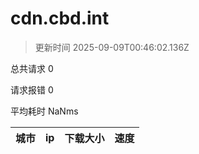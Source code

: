 
  # cdn.cbd.int

  > 更新时间 2025-09-09T00:46:02.136Z
  
  总共请求 0

  请求报错 0

  平均耗时 NaNms

|城市|ip|下载大小|速度|
|-----|----------|---|---|

  